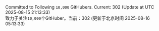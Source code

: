 Committed to Following `10,000` GitHubers. Current: <!-- FOLLOWING_COUNT -->302<!-- FOLLOWING_COUNT --> (Update at UTC <!-- LAST_UPDATED -->2025-08-15 21:13:33<!-- LAST_UPDATED -->)<br>
致力于关注`10,000`个GitHuber。当前：<!-- FOLLOWING_COUNT -->302<!-- FOLLOWING_COUNT --> (更新于北京时间 <!-- LAST_UPDATED_CST -->2025-08-16 05:13:33<!-- LAST_UPDATED_CST -->)
